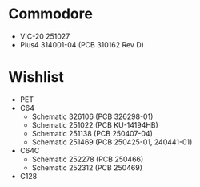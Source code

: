 # Commodore
* VIC-20 251027
* Plus4 314001-04 (PCB 310162 Rev D)

# Wishlist
* PET
* C64
  * Schematic 326106 (PCB 326298-01)
  * Schematic 251022 (PCB KU-14194HB)
  * Schematic 251138 (PCB 250407-04)
  * Schematic 251469 (PCB 250425-01, 240441-01)
* C64C
  * Schematic 252278 (PCB 250466)
  * Schematic 252312 (PCB 250469)
* C128
